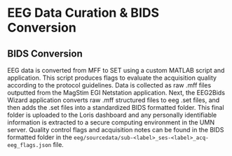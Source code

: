 # EEG Data Curation & BIDS Conversion

## BIDS Conversion
EEG data is converted from MFF to SET using a custom MATLAB script and application. This script produces flags to evaluate the acquisition quality according to the protocol guidelines. Data is collected as raw .mff files outputted from the MagStim EGI Netstation application. Next, the EEG2Bids Wizard application converts raw .mff structured files to eeg .set files, and then adds the .set files into a standardized BIDS formatted folder. This final folder is uploaded to the Loris dashboard and any personally identifiable information is extracted to a secure computing environment in the UMN server. Quality control flags and acquisition notes can be found in the BIDS formatted folder in the `eeg/sourcedata/sub-<label>_ses-<label>_acq-eeg_flags.json` file.
